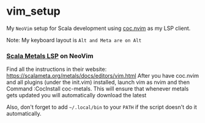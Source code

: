 vim_setup
=========

My `NeoVim` setup for Scala development using [coc.nvim](https://github.com/neoclide/coc.nvim) as my LSP client.

Note: My keyboard layout is ```Alt and Meta are on Alt```

### [Scala Metals LSP](https://scalameta.org/metals/docs/editors/vim.html) on NeoVim

Find all the instructions in their website: https://scalameta.org/metals/docs/editors/vim.html
After you have coc.nvim and all plugins (under the init.vim) installed, launch vim as nvim and then Command :CocInstall coc-metals.  This will ensure that whenever metals gets updated you will automatically download the latest

Also, don't forget to add `~/.local/bin` to your `PATH` if the script doesn't do it automatically.


